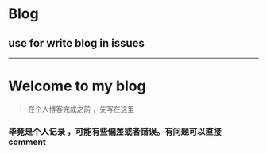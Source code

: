# Blog
## use for write blog in issues
***
# Welcome to my blog
> 在个人博客完成之前 ，先写在这里


### 毕竟是个人记录 ，可能有些偏差或者错误。有问题可以直接comment
